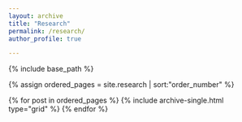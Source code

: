 ```yaml
---
layout: archive
title: "Research"
permalink: /research/
author_profile: true

---
```



{% include base_path %}

{% assign ordered_pages = site.research | sort:"order_number" %}

{% for post in ordered_pages %}
  {% include archive-single.html type="grid" %}
{% endfor %}
